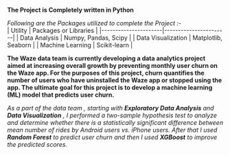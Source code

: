 **The Project is Completely written in Python**<br>

*Following are the Packages utilized to complete the Project :-*<br>
| Utility              | Packages or Libraries            |
|----------------------|-----------------------|
| Data Analysis        | Numpy, Pandas, Scipy  |
| Data Visualization   | Matplotlib, Seaborn   |
|   Machine Learning     | Scikit-learn          |

**The Waze data team is currently developing a data analytics project aimed at increasing overall growth by preventing monthly user churn on the Waze app. For the purposes of this project, churn quantifies the number of users who have uninstalled the Waze app or stopped using the app. The ultimate goal for this project is to develop a machine learning (ML) model that predicts user churn.**

  *As a part of the data team , starting with **Exploratory Data Analysis** and **Data Visualization** , I performed a two-sample hypothesis test to analyze and determine whether there is a statistically significant difference between mean number of rides by Android users vs. iPhone users. After that I used **Random Forest** to predict user churn and then I used **XGBoost** to improve the predicted scores.*

